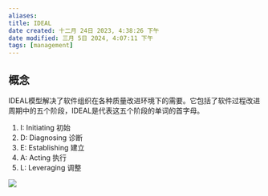 ```yaml
---
aliases: 
title: IDEAL
date created: 十二月 24日 2023, 4:38:26 下午
date modified: 三月 5日 2024, 4:07:11 下午
tags: [management]
---
```


## 概念
IDEAL模型解决了软件组织在各种质量改进环境下的需要。它包括了软件过程改进周期中的五个阶段，IDEAL是代表这五个阶段的单词的⾸字母。

1. I: Initiating 初始
2. D: Diagnosing 诊断
3. E: Establishing 建⽴
4. A: Acting 执⾏
5. L: Leveraging 调整

![](https://spricoder.oss-cn-shanghai.aliyuncs.com/2021-software-quality-management/img/exam/7.png)